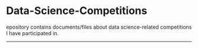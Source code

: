 # Data-Science-Competitions
epository contains documents/files about data science-related competitions I have participated in.

---
